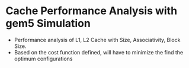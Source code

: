 # Cache Performance Analysis with gem5 Simulation

- Performance analysis of L1, L2 Cache with Size, Associativity, Block Size. 
- Based on the cost function defined, will have to minimize the find the optimum configurations

